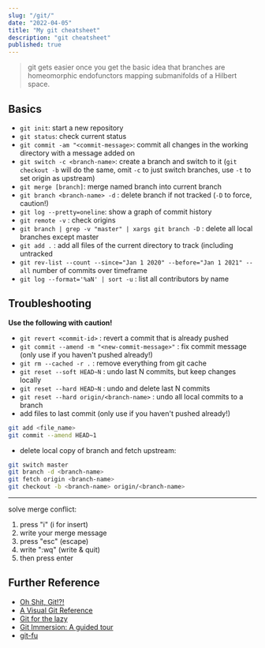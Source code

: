 ```yaml
---
slug: "/git/"
date: "2022-04-05"
title: "My git cheatsheet"
description: "git cheatsheet"
published: true
---
```


> git gets easier once you get the basic idea that branches are homeomorphic endofunctors mapping submanifolds of a Hilbert space.

## Basics

- `git init`: start a new repository
- `git status`: check current status
- `git commit -am "<commit-message>`: commit all changes in the working directory with a message added on
- `git switch -c <branch-name>`: create a branch and switch to it (`git checkout -b` will do the same, omit `-c` to just switch branches, use `-t` to set origin as upstream)
- `git merge [branch]`: merge named branch into current branch
- `git branch <branch-name> -d` : delete branch if not tracked (`-D` to force, caution!)
- `git log --pretty=oneline`: show a graph of commit history
- `git remote -v` : check origins
- `git branch | grep -v "master" | xargs git branch -D` : delete all local branches except master
- `git add .` : add all files of the current directory to track (including untracked
- `git rev-list --count --since="Jan 1 2020" --before="Jan 1 2021" --all` number
  of commits over timeframe
- `git log --format='%aN' | sort -u` : list all contributors by name

## Troubleshooting

**Use the following with caution!**

- `git revert <commit-id>` : revert a commit that is already pushed
- `git commit --amend -m "<new-commit-message>"` : fix commit message (only use if you haven't pushed already!)
- `git rm --cached -r .` : remove everything from git cache
- `git reset --soft HEAD~N` : undo last N commits, but keep changes locally
- `git reset --hard HEAD~N` : undo and delete last N commits
- `git reset --hard origin/<branch-name>` : undo all local commits to a branch
- add files to last commit (only use if you haven't pushed already!)

```bash
git add <file_name>
git commit --amend HEAD~1
```

- delete local copy of branch and fetch upstream:

```bash
git switch master
git branch -d <branch-name>
git fetch origin <branch-name>
git checkout -b <branch-name> origin/<branch-name>
```

---

solve merge conflict:

1. press "i" (i for insert)
1. write your merge message
1. press "esc" (escape)
1. write ":wq" (write & quit)
1. then press enter

## Further Reference

- [Oh Shit, Git!?!](https://ohshitgit.com/)
- [A Visual Git Reference](http://marklodato.github.io/visual-git-guide/index-en.html)
- [Git for the lazy](https://wiki.spheredev.org/index.php/Git_for_the_lazy)
- [Git Immersion: A guided tour](https://gitimmersion.com/)
- [git-fu](https://gitfu.wordpress.com/)

